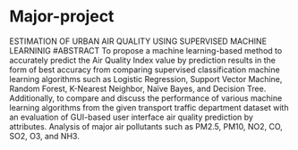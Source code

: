 # Major-project
ESTIMATION OF URBAN AIR QUALITY USING SUPERVISED MACHINE LEARNINIG 
#ABSTRACT
To propose a machine learning-based method to accurately predict the Air Quality Index value 
by prediction results in the form of best accuracy from comparing supervised classification 
machine learning algorithms such as Logistic Regression, Support Vector Machine, Random 
Forest, K-Nearest Neighbor, Naïve Bayes, and Decision Tree. Additionally, to compare and 
discuss the performance of various machine learning algorithms from the given transport traffic 
department dataset with an evaluation of GUI-based user interface air quality prediction by 
attributes. Analysis of major air pollutants such as PM2.5, PM10, NO2, CO, SO2, O3, and NH3.
